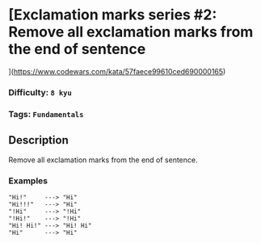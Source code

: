 # [Exclamation marks series #2: Remove all exclamation marks from the end of sentence
](https://www.codewars.com/kata/57faece99610ced690000165)

### Difficulty: `8 kyu`

### Tags: `Fundamentals`

## Description

Remove all exclamation marks from the end of sentence.

### Examples

```
"Hi!"     ---> "Hi"
"Hi!!!"   ---> "Hi"
"!Hi"     ---> "!Hi"
"!Hi!"    ---> "!Hi"
"Hi! Hi!" ---> "Hi! Hi"
"Hi"      ---> "Hi"
```